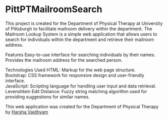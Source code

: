 # PittPTMailroomSearch

This project is created for the Department of Physical Therapy at University of Pittsburgh to facilitate mailroom delivery within the department. The Mailroom Lookup System is a simple web application that allows users to search for individuals within the department and retrieve their mailroom address.

Features
Easy-to-use interface for searching individuals by their names.
Provides the mailroom address for the searched person.

Technologies Used
HTML: Markup for the web page structure. <br />
Bootstrap: CSS framework for responsive design and user-friendly interface. <br />
JavaScript: Scripting language for handling user input and data retrieval. <br />
Levenshtein Edit Distance: Fuzzy string matching algorithm used for providing suggestions for similar names. <br />

This web application was created for the Department of Physical Therapy by [Harsha Vaidhyam](https://www.linkedin.com/in/shriharsha-a-vaidhyam-b14386182/)
